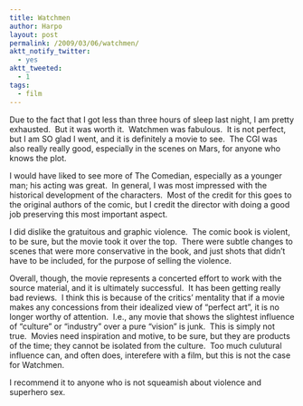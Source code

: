 ```yaml
---
title: Watchmen
author: Harpo
layout: post
permalink: /2009/03/06/watchmen/
aktt_notify_twitter:
  - yes
aktt_tweeted:
  - 1
tags:
  - film
---
```

Due to the fact that I got less than three hours of sleep last night, I am pretty exhausted.  But it was worth it.  Watchmen was fabulous.  It is not perfect, but I am SO glad I went, and it is definitely a movie to see.  The CGI was also really really good, especially in the scenes on Mars, for anyone who knows the plot.

I would have liked to see more of The Comedian, especially as a younger man; his acting was great.  In general, I was most impressed with the historical development of the characters.  Most of the credit for this goes to the original authors of the comic, but I credit the director with doing a good job preserving this most important aspect.

I did dislike the gratuitous and graphic violence.  The comic book is violent, to be sure, but the movie took it over the top.  There were subtle changes to scenes that were more conservative in the book, and just shots that didn&#8217;t have to be included, for the purpose of selling the violence.

Overall, though, the movie represents a concerted effort to work with the source material, and it is ultimately successful.  It has been getting really bad reviews.  I think this is because of the critics&#8217; mentality that if a movie makes any concessions from their idealized view of &#8220;perfect art&#8221;, it is no longer worthy of attention.  I.e., any movie that shows the slightest influence of &#8220;culture&#8221; or &#8220;industry&#8221; over a pure &#8220;vision&#8221; is junk.  This is simply not true.  Movies need inspiration and motive, to be sure, but they are products of the time; they cannot be isolated from the culture.  Too much culutural influence can, and often does, interefere with a film, but this is not the case for Watchmen.

I recommend it to anyone who is not squeamish about violence and superhero sex.